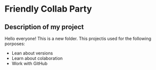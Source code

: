 # Friendly Collab Party

## Description of my project

Hello everyone!  This is a new folder. This projectis used for the following porposes:

- Lean about versions
- Learn about colaboration
- Work with GitHub
